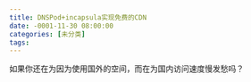 ```yaml
---
title: DNSPod+incapsula实现免费的CDN
date: -0001-11-30 08:00:00
categories: [未分类]
tags: 
---
```

如果你还在为因为使用国外的空间，而在为国内访问速度慢发愁吗？
